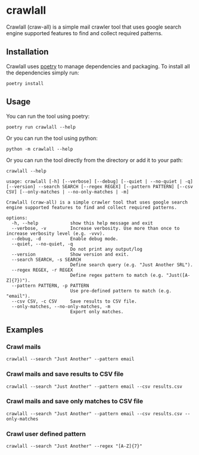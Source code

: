 # crawlall
Crawlall (craw-all) is a simple mail crawler tool that uses google search engine supported features to find and collect required patterns.

## Installation

Crawlall uses [poetry](https://python-poetry.org/) to manage dependencies and packaging. To install all the dependencies
simply run:

``` shell
poetry install
```

## Usage

You can run the tool using poetry:

``` shell
poetry run crawlall --help
```

Or you can run the tool using python:

``` shell
python -m crawlall --help
```

Or you can run the tool directly from the directory or add it to your path:

``` shell
crawlall --help
```

```shell
usage: crawlall [-h] [--verbose] [--debug] [--quiet | --no-quiet | -q] [--version] --search SEARCH [--regex REGEX] [--pattern PATTERN] [--csv CSV] [--only-matches | --no-only-matches | -m]

Crawlall (craw-all) is a simple crawler tool that uses google search engine supported features to find and collect required patterns.

options:
  -h, --help            show this help message and exit
  --verbose, -v         Increase verbosity. Use more than once to increase verbosity level (e.g. -vvv).
  --debug, -d           Enable debug mode.
  --quiet, --no-quiet, -q
                        Do not print any output/log
  --version             Show version and exit.
  --search SEARCH, -s SEARCH
                        Define search query (e.g. "Just Another SRL").
  --regex REGEX, -r REGEX
                        Define regex pattern to match (e.g. "Just([A-Z]{7})").
  --pattern PATTERN, -p PATTERN
                        Use pre-defined pattern to match (e.g. "email").
  --csv CSV, -c CSV     Save results to CSV file.
  --only-matches, --no-only-matches, -m
                        Export only matches.
```

## Examples

### Crawl mails

``` shell
crawlall --search "Just Another" --pattern email
```

### Crawl mails and save results to CSV file

``` shell
crawlall --search "Just Another" --pattern email --csv results.csv
```

### Crawl mails and save only matches to CSV file

``` shell
crawlall --search "Just Another" --pattern email --csv results.csv --only-matches
```

### Crawl user defined pattern

``` shell
crawlall --search "Just Another" --regex "[A-Z]{7}"
```